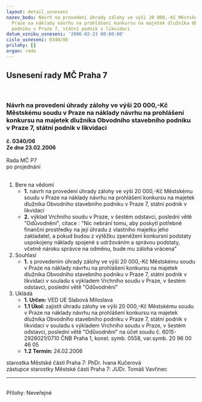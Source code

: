 ```yaml
---
layout: detail_usneseni
nazev_bodu: Návrh na provedení úhrady zálohy ve výši 20 000,-Kč Městskému soudu v
  Praze na náklady návrhu na prohlášení konkursu na majetek dlužníka Obvodního stavebního
  podniku v Praze 7, státní podnik v likvidaci
datum_vzniku_usneseni: '2006-02-23 00:00:00'
cislo_usneseni: 0340/06
prilohy: []
organ: rada
---
```

<div id="ucUsn_pList" class="usn">
	<span><h2>Usnesení rady MČ Praha 7 </h2>
<br></span><div class="standBody">
<span><h3>Návrh na provedení úhrady zálohy ve výši 20 000,-Kč Městskému soudu v Praze na náklady návrhu na prohlášení konkursu na majetek dlužníka Obvodního stavebního podniku v Praze 7, státní podnik v likvidaci</h3></span><div class="center">
		<strong>č. 0340/06</strong><br>
	</div>
<div class="center">
		<strong>Ze dne 23.02.2006</strong><br><br>
	</div>Rada MČ P7<br> po projednání<br><br><ol>
<li>Bere na vědomí<ul>
<li>
<strong>1.</strong> návrh na provedení úhrady zálohy ve výši 20 000,-Kč Městskému soudu v Praze na náklady návrhu na prohlášení konkursu na majetek dlužníka Obvodního stavebního podniku v Praze 7, státní podnik v likvidaci</li>
<li>
<strong>2.</strong> výklad Vrchního soudu v Praze, v šestém odstavci, poslední větě  "Odůvodnění", citace : "Nic nebrání tomu, aby poskytl potřebné finanční prostředky na její úhradu z vlastního majetku jeho zakladatel, a pokud budou z výtěžku zpeněžení konkursní podstaty uspokojeny náklady spojené s udržováním a správou podstaty, včetně nároku správce na odměnu, bude mu záloha vrácena"</li>
</ul>
</li>
<li>Souhlasí<ul><li>
<strong>1.</strong> s provedením  úhrady zálohy ve výši 20 000,-Kč Městskému soudu v Praze na náklady návrhu na prohlášení konkursu na majetek dlužníka Obvodního stavebního podniku v Praze 7, státní podnik v likvidaci v souladu s výkladem Vrchního soudu v Praze, v šestém odstavci, poslední větě  "Odůvodnění"</li></ul>
</li>
<li>Ukládá<ul>
<li>
<strong>1. Určen: </strong>VED UE Slabová Miloslava</li>
<li>
<strong>1.1 Úkol: </strong>zajistit úhradu  zálohy ve výši 20 000,-Kč Městskému soudu v Praze na náklady návrhu na prohlášení konkursu na majetek dlužníka Obvodního stavebního podniku v Praze 7, státní podnik v likvidaci v souladu s výkladem Vrchního soudu v Praze, v šestém odstavci, poslední větě  "Odůvodnění" na účet soudu č. 6015-2928021/0710 ČNB Praha 1, konst. symb. 0558, var.symb. 20 96 00 46 05</li>
<li>
<strong>1.2 Termín: </strong>24.02.2006</li>
</ul>
</li>
</ol>starostka Městské části Praha 7: PhDr. Ivana Kučerová<br>zástupce starostky Městské části Praha 7: JUDr. Tomáš Vavřinec <hr>
<br>Přílohy: Neveřejné</div>
</div>